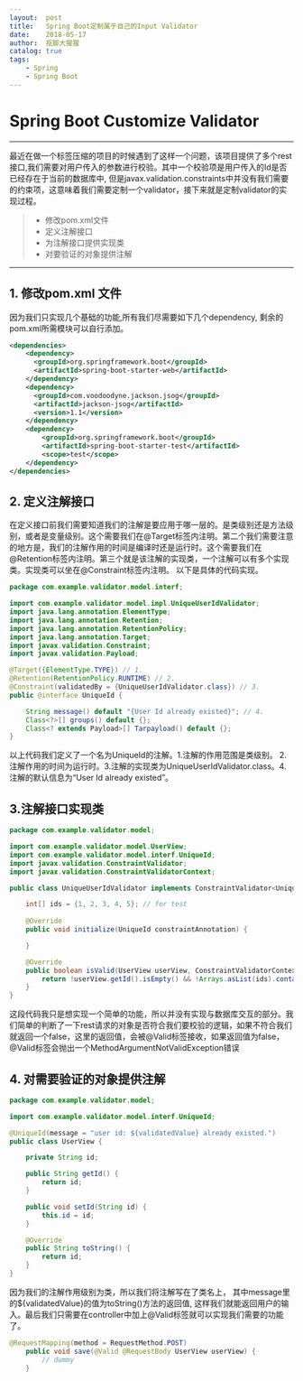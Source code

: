 ```yaml
---
layout:  post
title:   Spring Boot定制属于自己的Input Validator
date:    2018-05-17
author:  抠脚大猩猩
catalog: true
tags:
    - Spring
    - Spring Boot 
---
```

# Spring Boot Customize Validator

------
最近在做一个标签压缩的项目的时候遇到了这样一个问题，该项目提供了多个rest接口,我们需要对用户传入的参数进行校验。其中一个校验项是用户传入的Id是否已经存在于当前的数据库中, 但是javax.validation.constraints中并没有我们需要的约束项，这意味着我们需要定制一个validator，接下来就是定制validator的实现过程。

> * 修改pom.xml文件
> * 定义注解接口
> * 为注解接口提供实现类
> * 对要验证的对象提供注解

------

## 1. 修改pom.xml 文件

因为我们只实现几个基础的功能,所有我们尽需要如下几个dependency, 剩余的pom.xml所需模块可以自行添加。

```xml
<dependencies>
    <dependency>
      <groupId>org.springframework.boot</groupId>
      <artifactId>spring-boot-starter-web</artifactId>
    </dependency>
    <dependency>
      <groupId>com.voodoodyne.jackson.jsog</groupId>
      <artifactId>jackson-jsog</artifactId>
      <version>1.1</version>
    </dependency>
    <dependency>
		<groupId>org.springframework.boot</groupId>
		<artifactId>spring-boot-starter-test</artifactId>
		<scope>test</scope>
	</dependency>
</dependencies>	
```

## 2. 定义注解接口
在定义接口前我们需要知道我们的注解是要应用于哪一层的。是类级别还是方法级别，或者是变量级别。这个需要我们在@Target标签内注明。第二个我们需要注意的地方是，我们的注解作用的时间是编译时还是运行时。这个需要我们在@Retention标签内注明。第三个就是该注解的实现类，一个注解可以有多个实现类。实现类可以坐在@Constraint标签内注明。
以下是具体的代码实现。
```java
package com.example.validator.model.interf;

import com.example.validator.model.impl.UniqueUserIdValidator;
import java.lang.annotation.ElementType;
import java.lang.annotation.Retention;
import java.lang.annotation.RetentionPolicy;
import java.lang.annotation.Target;
import javax.validation.Constraint;
import javax.validation.Payload;

@Target({ElementType.TYPE}) // 1. 
@Retention(RetentionPolicy.RUNTIME) // 2.
@Constraint(validatedBy = {UniqueUserIdValidator.class}) // 3.
public @interface UniqueId {

    String message() default "{User Id already existed}"; // 4.
    Class<?>[] groups() default {};
    Class<? extends Payload>[] Tarpayload() default {};
}
```
以上代码我们定义了一个名为UniqueId的注解。1.注解的作用范围是类级别。 2.注解作用的时间为运行时。3.注解的实现类为UniqueUserIdValidator.class。4.注解的默认信息为“User Id already existed”。

## 3.注解接口实现类
```java
package com.example.validator.model;

import com.example.validator.model.UserView;
import com.example.validator.model.interf.UniqueId;
import javax.validation.ConstraintValidator;
import javax.validation.ConstraintValidatorContext;

public class UniqueUserIdValidator implements ConstraintValidator<UniqueId, UserView> {

    int[] ids = {1, 2, 3, 4, 5}; // for test
    
    @Override
    public void initialize(UniqueId constraintAnnotation) {

    }

    @Override
    public boolean isValid(UserView userView, ConstraintValidatorContext constraintValidatorContext) {
        return !userView.getId().isEmpty() && !Arrays.asList(ids).contains(userView.getId());
    }
}
```
这段代码我只是想实现一个简单的功能，所以并没有实现与数据库交互的部分。我们简单的判断了一下rest请求的对象是否符合我们要校验的逻辑，如果不符合我们就返回一个false，这里的返回值，会被@Valid标签接收，如果返回值为false，@Valid标签会抛出一个MethodArgumentNotValidException错误

## 4. 对需要验证的对象提供注解
```java
package com.example.validator.model;

import com.example.validator.model.interf.UniqueId;

@UniqueId(message = "user id: ${validatedValue} already existed.")
public class UserView {

	private String id;

	public String getId() {
		return id;
	}

	public void setId(String id) {
		this.id = id;
	}

    @Override
    public String toString() {
        return id;
    }
}
```
因为我们的注解作用级别为类，所以我们将注解写在了类名上， 其中message里的${validatedValue}的值为toString()方法的返回值, 这样我们就能返回用户的输入。最后我们只需要在controller中加上@Valid标签就可以实现我们需要的功能了。
```java
@RequestMapping(method = RequestMethod.POST)
	public void save(@Valid @RequestBody UserView userView) {
		// dummy
	}
```